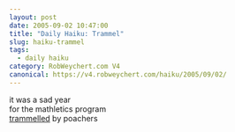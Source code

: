 ```yaml
---
layout: post
date: 2005-09-02 10:47:00
title: "Daily Haiku: Trammel"
slug: haiku-trammel
tags:
  - daily haiku
category: RobWeychert.com V4
canonical: https://v4.robweychert.com/haiku/2005/09/02/
---
```


it was a sad year  
for the mathletics program  
[trammelled](http://dictionary.reference.com/wordoftheday/archive/2005/09/02.html) by poachers